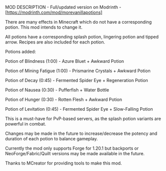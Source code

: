 MOD DESCRIPTION - Full/updated version on Modrinth - [https://modrinth.com/mod/morevanillapotions]

There are many effects in Minecraft which do not have a corresponding potion. This mod intends to change it.

All potions have a corresponding splash potion, lingering potion and tipped arrow. Recipes are also included for each potion.

Potions added:

Potion of Blindness (1:00) - Azure Bluet + Awkward Potion

Potion of Mining Fatigue (1:00) - Prismarine Crystals + Awkward Potion

Potion of Decay (0:45) - Fermented Spider Eye + Regeneration Potion

Potion of Nausea (0:30) - Pufferfish + Water Bottle

Potion of Hunger (0:30) - Rotten Flesh + Awkward Potion

Potion of Levitation (0:45) - Fermented Spider Eye + Slow-Falling Potion

This is a must-have for PvP-based servers, as the splash potion variants are powerful in combat.

Changes may be made in the future to increase/decrease the potency and duration of each potion to balance gameplay.

Currently the mod only supports Forge for 1.20.1 but backports or NeoForge/Fabric/Quilt versions may be made available in the future.

Thanks to MCreator for providing tools to make this mod.
